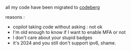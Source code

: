 all my code have been migrated to [codeberg](https://codeberg.org/ditchgithub)

reasons :
  - copilot taking code without asking : not ok
  - I'm old enough to know if I want to enable MFA or not
  - I don't care about your stupid badges
  - it's 2024 and you still don't support ipv6, shame.
